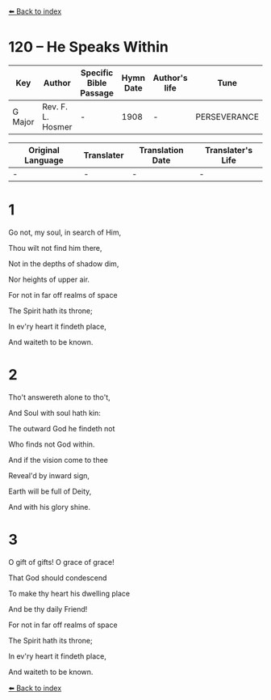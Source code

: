 [⬅️ Back to index](../README.md)

# 120 – He Speaks Within

Key | Author   | Specific Bible Passage     |Hymn Date |Author's life |Tune |Metrical Pattern   |Composer/Source
-- | --------- | ---------------------------|----------|--------------|-----|-------------------|-------------  
G Major |Rev. F. L. Hosmer  |- |1908 |- |PERSEVERANCE |- |Unknown

Original Language | Translater | Translation Date   | Translater's Life  
----------------- | --------- | --------------------|-------------     
\- |- |- |-




# 1

Go not, my soul, in search of Him,

Thou wilt not find him there,

Not in the depths of shadow dim,

Nor heights of upper air.

For not in far off realms of space

The Spirit hath its throne;

In ev'ry heart it findeth place,

And waiteth to be known.



# 2

Tho't answereth alone to tho't,

And Soul with soul hath kin:

The outward God he findeth not

Who finds not God within.

And if the vision come to thee

Reveal'd by inward sign,

Earth will be full of Deity,

And with his glory shine.



# 3

O gift of gifts!  O grace of grace!

That God should condescend

To make thy heart his dwelling place

And be thy daily Friend!

For not in far off realms of space

The Spirit hath its throne;

In ev'ry heart it findeth place,

And waiteth to be known.



[⬅️ Back to index](../README.md)
